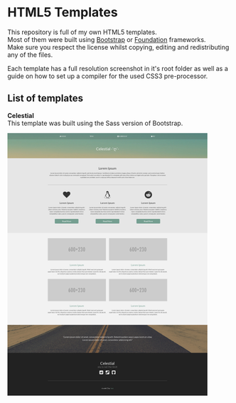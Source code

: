 # HTML5 Templates

This repository is full of my own HTML5 templates.   
Most of them were built using [Bootstrap](http://getbootstrap.com/) or [Foundation](http://foundation.zurb.com/) frameworks.   
Make sure you respect the license whilst copying, editing and redistributing any of the files.

Each template has a full resolution screenshot in it's root folder as well as a guide on how to set up a compiler for the used CSS3 pre-processor.

**List of templates**
---

**Celestial**   
This template was built using the Sass version of Bootstrap.

![celestial](https://raw.githubusercontent.com/nixi-awoo/html5-templates/master/celestial/celestial-s.png)
